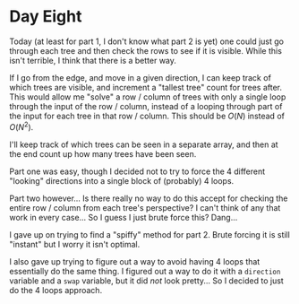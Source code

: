 # Day Eight

Today (at least for part 1, I don't know what part 2 is yet) one could just go through each tree and then check the rows to see if it is visible. While this isn't terrible, I think that there is a better way.

If I go from the edge, and move in a given direction, I can keep track of which trees are visible, and increment a "tallest tree" count for trees after. This would allow me "solve" a row / column of trees with only a single loop through the input of the row / column, instead of a looping through part of the input for each tree in that row / column. This should be $O(N)$ instead of $O(N^2)$.

I'll keep track of which trees can be seen in a separate array, and then at the end count up how many trees have been seen.

Part one was easy, though I decided not to try to force the 4 different "looking" directions into a single block of (probably) 4 loops.

Part two however... Is there really no way to do this accept for checking the entire row / column from each tree's perspective? I can't think of any that work in every case... So I guess I just brute force this? Dang...

I gave up on trying to find a "spiffy" method for part 2. Brute forcing it is still "instant" but I worry it isn't optimal.

I also gave up trying to figure out a way to avoid having 4 loops that essentially do the same thing. I figured out a way to do it with a `direction` variable and a `swap` variable, but it did *not* look pretty... So I decided to just do the 4 loops approach.
